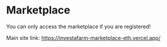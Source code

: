 # Marketplace 

You can only access the marketplace if you are registered! 

Main site link: https://investafarm-marketplace-eth.vercel.app/ 